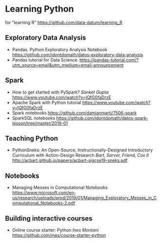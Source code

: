 # Learning Python
for "learning R" https://github.com/data-datum/learning_R

## Exploratory Data Analysis

* Pandas. Python Exploratory Analysis Notebook https://github.com/idontdomath/datos-exploratory-data-analysis
* Pandas tutorial for Data Science. https://pandas-tutorial.com/?utm_source=email&utm_medium=email-announcement

## Spark  
* How to get started with PySpark? _Sanket Gupta_ https://www.youtube.com/watch?v=IQfG0faDrzE
* Apache Spark with Python tutorial https://www.youtube.com/watch?v=IQfG0faDrzE
* Spark notebooks https://github.com/damianmarti/7506-spark 
* SparkSQL notebooks https://github.com/idontdomath/datos-spark-lesson/tree/master/2019-01

## Teaching Python

* PythonSneks: An Open-Source, Instructionally-Designed Introductory Curriculum with Action-Design Research _Bart, Sarver, Friend, Cox II_ http://acbart.github.io/papers/acbart-sigcse19-sneks.pdf

## Notebooks

* Managing Messes in Computational Notebooks https://www.microsoft.com/en-us/research/uploads/prod/2019/01/Managing_Exploratory_Messes_in_Computational_Notebooks-2.pdf

## Building interactive courses
* Online course starter: Python _Ines Montani_ https://github.com/ines/course-starter-python
